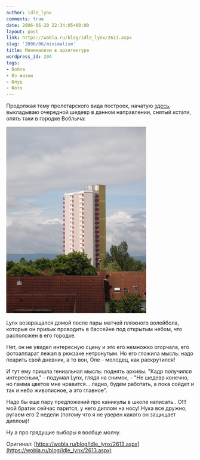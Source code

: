 ```yaml
---
author: idle_lynx
comments: true
date: 2006-06-20 22:34:05+00:00
layout: post
link: https://wobla.ru/blog/idle_lynx/2613.aspx
slug: '2006/06/minimalism'
title: Минимализм в архитектуре
wordpress_id: 204
tags:
- Вобла
- Из жизни
- Флуд
- Фото
---
```


Продолжая тему пролетарского вида построек, начатую [здесь](/2005/12/view-out-of-window), выкладываю очередной шедевр в данном направлении, снятый кстати, опять таки в городке Воблыча:

![Minimalism in Architecture](images/2007/05/53f08c1f-bce9-472e-aa09-f3bf3fcf7da6.jpg)

Lynx возвращался домой после пары матчей пляжного волейбола, которые он привык проводить в бассейне под открытым небом, что расположен в его городке.

Нет, он не увидел интересную сцену и это его немножко огорчала, его фотоаппарат лежал в рюкзаке нетронутым. Но его гложила мысль: надо пеарить свой дневник, а то вон, Оле - молодец, как раскрутился!

И тут ему пришла гениальная мысль: поднять архивы. "Кадр получился интересным," - подумал Lynx, глядя на снимок, - "Не шедевр конечно, но гамма цветов мне нравится... ладно, будем работать, а пока сойдет и так и небо живописное, а это главное".

Надо бы еще пару предложений про каникулы в школе написать.. О!!! мой братик сейчас парится, у него диплом на носу! Нука все дружно, ругаем его 2 недели (потому что я не уверен какого он защищает диплом)!

Ну а про грядущие выборы я вообще молчу.

Оригинал: [https://wobla.ru/blog/idle_lynx/2613.aspx](https://wobla.ru/blog/idle_lynx/2613.aspx)
